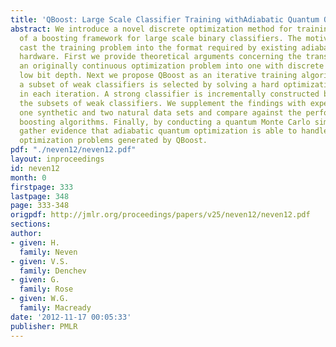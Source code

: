 ```yaml
---
title: 'QBoost: Large Scale Classifier Training withAdiabatic Quantum Optimization'
abstract: We introduce a novel discrete optimization method for training in the context
  of a boosting framework for large scale binary classifiers. The motivation is to
  cast the training problem into the format required by existing adiabatic quantum
  hardware. First we provide theoretical arguments concerning the transformation of
  an originally continuous optimization problem into one with discrete variables of
  low bit depth. Next we propose QBoost as an iterative training algorithm in which
  a subset of weak classifiers is selected by solving a hard optimization problem
  in each iteration. A strong classifier is incrementally constructed by concatenating
  the subsets of weak classifiers. We supplement the findings with experiments on
  one synthetic and two natural data sets and compare against the performance of existing
  boosting algorithms. Finally, by conducting a quantum Monte Carlo simulation we
  gather evidence that adiabatic quantum optimization is able to handle the discrete
  optimization problems generated by QBoost.
pdf: "./neven12/neven12.pdf"
layout: inproceedings
id: neven12
month: 0
firstpage: 333
lastpage: 348
page: 333-348
origpdf: http://jmlr.org/proceedings/papers/v25/neven12/neven12.pdf
sections: 
author:
- given: H.
  family: Neven
- given: V.S.
  family: Denchev
- given: G.
  family: Rose
- given: W.G.
  family: Macready
date: '2012-11-17 00:05:33'
publisher: PMLR
---
```

